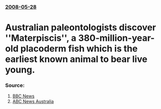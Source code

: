 ### [2008-05-28](/news/2008/05/28/index.md)

#  Australian paleontologists discover ''Materpiscis'', a 380-million-year-old placoderm fish which is the earliest known animal to bear live young. 




### Source:

1. [BBC News](http://news.bbc.co.uk/2/hi/science/nature/7424281.stm)
2. [ABC News Australia](http://www.abc.net.au/science/articles/2008/05/29/2257284.htm?site=science&topic=latest)
